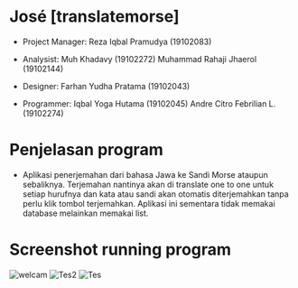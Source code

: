 # José [translatemorse]
-  Project Manager:
   Reza Iqbal Pramudya        (19102083)

-  Analysist:
   Muh Khadavy                (19102272)
   Muhammad Rahaji Jhaerol    (19102144)

-  Designer:
   Farhan Yudha Pratama       (19102043)

-  Programmer:
   Iqbal Yoga Hutama          (19102045)
   Andre Citro Febrilian L.   (19102274)

# Penjelasan program
- Aplikasi  penerjemahan  dari  bahasa Jawa ke Sandi Morse ataupun sebaliknya. Terjemahan nantinya akan di translate one to one untuk setiap hurufnya dan kata atau sandi akan otomatis diterjemahkan tanpa perlu klik tombol terjemahkan. Aplikasi ini sementara tidak memakai database melainkan memakai list.

# Screenshot running program
![welcam](https://user-images.githubusercontent.com/87478316/128619437-02efc205-1fad-4a35-9bc0-8748679a16eb.PNG)
![Tes2](https://user-images.githubusercontent.com/87478316/128619438-27d9fd6d-b349-4816-817a-92d3be78cbe7.PNG)
![Tes](https://user-images.githubusercontent.com/87478316/128619440-4e448635-56c3-44b2-9771-05edef6a9a85.PNG)
